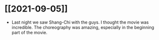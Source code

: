 # [[2021-09-05]]

- Last night we saw Shang-Chi with the guys. I thought the movie was incredible. The choreography was amazing, especially in the beginning part of the movie. 